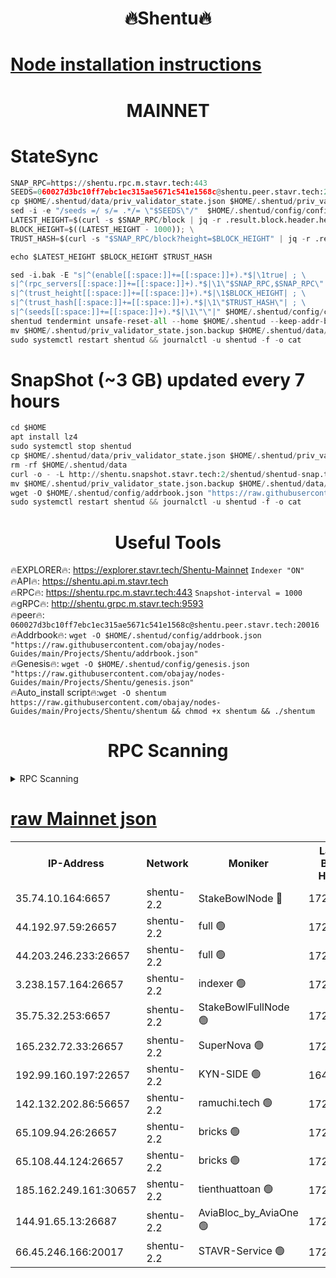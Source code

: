 <h1 align="center"> 🔥Shentu🔥</h1>

[Node installation instructions](https://github.com/obajay/nodes-Guides/tree/main/Projects/Shentu)
=
<h1 align="center"> MAINNET</h1>

# StateSync
```python
SNAP_RPC=https://shentu.rpc.m.stavr.tech:443
SEEDS=060027d3bc10ff7ebc1ec315ae5671c541e1568c@shentu.peer.stavr.tech:20016
cp $HOME/.shentud/data/priv_validator_state.json $HOME/.shentud/priv_validator_state.json.backup
sed -i -e "/seeds =/ s/= .*/= \"$SEEDS\"/"  $HOME/.shentud/config/config.toml
LATEST_HEIGHT=$(curl -s $SNAP_RPC/block | jq -r .result.block.header.height); \
BLOCK_HEIGHT=$((LATEST_HEIGHT - 1000)); \
TRUST_HASH=$(curl -s "$SNAP_RPC/block?height=$BLOCK_HEIGHT" | jq -r .result.block_id.hash)

echo $LATEST_HEIGHT $BLOCK_HEIGHT $TRUST_HASH

sed -i.bak -E "s|^(enable[[:space:]]+=[[:space:]]+).*$|\1true| ; \
s|^(rpc_servers[[:space:]]+=[[:space:]]+).*$|\1\"$SNAP_RPC,$SNAP_RPC\"| ; \
s|^(trust_height[[:space:]]+=[[:space:]]+).*$|\1$BLOCK_HEIGHT| ; \
s|^(trust_hash[[:space:]]+=[[:space:]]+).*$|\1\"$TRUST_HASH\"| ; \
s|^(seeds[[:space:]]+=[[:space:]]+).*$|\1\"\"|" $HOME/.shentud/config/config.toml
shentud tendermint unsafe-reset-all --home $HOME/.shentud --keep-addr-book
mv $HOME/.shentud/priv_validator_state.json.backup $HOME/.shentud/data/priv_validator_state.json
sudo systemctl restart shentud && journalctl -u shentud -f -o cat
```
# SnapShot (~3 GB) updated every 7 hours
```python
cd $HOME
apt install lz4
sudo systemctl stop shentud
cp $HOME/.shentud/data/priv_validator_state.json $HOME/.shentud/priv_validator_state.json.backup
rm -rf $HOME/.shentud/data
curl -o - -L http://shentu.snapshot.stavr.tech:2/shentud/shentud-snap.tar.lz4 | lz4 -c -d - | tar -x -C $HOME/.shentud --strip-components 2
mv $HOME/.shentud/priv_validator_state.json.backup $HOME/.shentud/data/priv_validator_state.json
wget -O $HOME/.shentud/config/addrbook.json "https://raw.githubusercontent.com/obajay/nodes-Guides/main/Projects/Shentu/addrbook.json"
sudo systemctl restart shentud && journalctl -u shentud -f -o cat
```

 <h1 align="center"> Useful Tools</h1>

🔥EXPLORER🔥:     https://explorer.stavr.tech/Shentu-Mainnet        `Indexer "ON"` \
🔥API🔥:          https://shentu.api.m.stavr.tech \
🔥RPC🔥:          https://shentu.rpc.m.stavr.tech:443              `Snapshot-interval = 1000` \
🔥gRPC🔥:         http://shentu.grpc.m.stavr.tech:9593 \
🔥peer🔥:         `060027d3bc10ff7ebc1ec315ae5671c541e1568c@shentu.peer.stavr.tech:20016` \
🔥Addrbook🔥:  `wget -O $HOME/.shentud/config/addrbook.json "https://raw.githubusercontent.com/obajay/nodes-Guides/main/Projects/Shentu/addrbook.json"` \
🔥Genesis🔥:  `wget -O $HOME/.shentud/config/genesis.json "https://raw.githubusercontent.com/obajay/nodes-Guides/main/Projects/Shentu/genesis.json"` \
🔥Auto_install script🔥:`wget -O shentum https://raw.githubusercontent.com/obajay/nodes-Guides/main/Projects/Shentu/shentum && chmod +x shentum && ./shentum`

<h1 align="center"> RPC Scanning</h1>

<details>
<summary>RPC Scanning</summary>

<h2 align="center"> We scan nodes in real time every 4 hours. And we provide the final result of RPC endpoints.
We cannot influence the operation of these nodes in any way. </h2>


```python
If Voting Power is higher than 0 --> then the Node is a validator of the network and may be subject to attack and be a potential threat to the chain.
```
```python
We marked such validators with a red symbol
```

</details>

[raw Mainnet json](https://rpc-check.shentum.stavr.tech/shentum/rpc-shentum-result.json)
=


<table><tr><th>IP-Address</th><th>Network</th><th>Moniker</th><th>Latest Block Height</th><th>Earliest Block Height</th><th>Catching Up</th><th>Tx Index</th><th>Voting Power</th><th>Scan Time</th></tr><tr><td>35.74.10.164:6657</td><td>shentu-2.2</td><td>StakeBowlNode 🔴</td><td>17261131</td><td>8308501</td><td>False</td><td>on</td><td>50178</td><td>2024-02-17T22:11:55.799655172UTC</td></tr><tr><td>44.192.97.59:26657</td><td>shentu-2.2</td><td>full 🟢</td><td>17261131</td><td>9786901</td><td>False</td><td>on</td><td>0</td><td>2024-02-17T22:11:52.376669876UTC</td></tr><tr><td>44.203.246.233:26657</td><td>shentu-2.2</td><td>full 🟢</td><td>17261133</td><td>9786901</td><td>False</td><td>on</td><td>0</td><td>2024-02-17T22:12:04.592629521UTC</td></tr><tr><td>3.238.157.164:26657</td><td>shentu-2.2</td><td>indexer 🟢</td><td>17261137</td><td>9786901</td><td>False</td><td>on</td><td>0</td><td>2024-02-17T22:12:26.175011631UTC</td></tr><tr><td>35.75.32.253:6657</td><td>shentu-2.2</td><td>StakeBowlFullNode 🟢</td><td>17261141</td><td>10470762</td><td>False</td><td>on</td><td>0</td><td>2024-02-17T22:12:50.528756355UTC</td></tr><tr><td>165.232.72.33:26657</td><td>shentu-2.2</td><td>SuperNova 🟢</td><td>17261141</td><td>15936001</td><td>False</td><td>on</td><td>0</td><td>2024-02-17T22:12:49.233118827UTC</td></tr><tr><td>192.99.160.197:22657</td><td>shentu-2.2</td><td>KYN-SIDE 🟢</td><td>16477519</td><td>16083091</td><td>False</td><td>on</td><td>0</td><td>2024-02-17T22:13:33.049096513UTC</td></tr><tr><td>142.132.202.86:56657</td><td>shentu-2.2</td><td>ramuchi.tech 🟢</td><td>17261146</td><td>16196001</td><td>False</td><td>on</td><td>0</td><td>2024-02-17T22:13:22.036059856UTC</td></tr><tr><td>65.109.94.26:26657</td><td>shentu-2.2</td><td>bricks 🟢</td><td>17261147</td><td>16401001</td><td>False</td><td>on</td><td>0</td><td>2024-02-17T22:13:29.130811718UTC</td></tr><tr><td>65.108.44.124:26657</td><td>shentu-2.2</td><td>bricks 🟢</td><td>17261148</td><td>16401001</td><td>False</td><td>on</td><td>0</td><td>2024-02-17T22:13:33.429037859UTC</td></tr><tr><td>185.162.249.161:30657</td><td>shentu-2.2</td><td>tienthuattoan 🟢</td><td>17245610</td><td>17008396</td><td>False</td><td>on</td><td>0</td><td>2024-02-17T22:12:32.574738763UTC</td></tr><tr><td>144.91.65.13:26687</td><td>shentu-2.2</td><td>AviaBloc_by_AviaOne 🟢</td><td>17261142</td><td>17245630</td><td>False</td><td>off</td><td>0</td><td>2024-02-17T22:12:57.170627574UTC</td></tr><tr><td>66.45.246.166:20017</td><td>shentu-2.2</td><td>STAVR-Service 🟢</td><td>17261147</td><td>17257501</td><td>False</td><td>on</td><td>0</td><td>2024-02-17T22:13:28.724289175UTC</td></tr></table>

